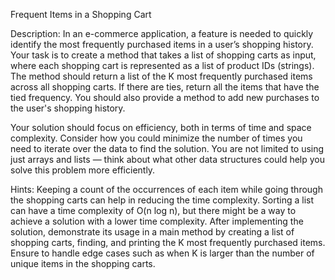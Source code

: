 Frequent Items in a Shopping Cart

Description:
In an e-commerce application, a feature is needed to quickly identify the most frequently purchased items in a user’s
shopping history. Your task is to create a method that takes a list of shopping carts as input, where each shopping cart
is represented as a list of product IDs (strings). The method should return a list of the K most frequently purchased
items across all shopping carts. If there are ties, return all the items that have the tied frequency. You should also
provide a method to add new purchases to the user's shopping history.

Your solution should focus on efficiency, both in terms of time and space complexity. Consider how you could minimize
the number of times you need to iterate over the data to find the solution. You are not limited to using just arrays and
lists — think about what other data structures could help you solve this problem more efficiently.

Hints:
Keeping a count of the occurrences of each item while going through the shopping carts can help in reducing the time
complexity.
Sorting a list can have a time complexity of O(n log n), but there might be a way to achieve a solution with a lower
time complexity.
After implementing the solution, demonstrate its usage in a main method by creating a list of shopping carts, finding,
and printing the K most frequently purchased items. Ensure to handle edge cases such as when K is larger than the number
of unique items in the shopping carts.
